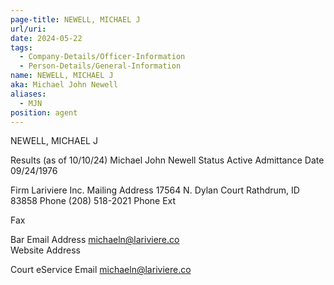 ```yaml
---
page-title: NEWELL, MICHAEL J
url/uri: 
date: 2024-05-22
tags:
  - Company-Details/Officer-Information
  - Person-Details/General-Information
name: NEWELL, MICHAEL J
aka: Michael John Newell
aliases:
  - MJN
position: agent
---
```





NEWELL, MICHAEL J



Results (as of 10/10/24)
Michael John Newell
Status
Active
Admittance Date
09/24/1976

Firm
Lariviere Inc.
Mailing Address
17564 N. Dylan Court
Rathdrum, ID 83858
Phone
(208) 518-2021
Phone Ext
 
Fax
 

Bar Email Address
michaeln@lariviere.co  
Website Address
 
Court eService Email
michaeln@lariviere.co  